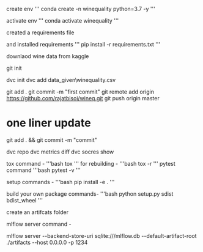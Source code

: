 create env
'''
conda create -n winequality python=3.7 -y
'''


activate env
'''
conda activate winequality
'''


created a requirements file

and installed requirements
'''
pip install -r requirements.txt
'''


downlaod wine data from kaggle



git init

dvc init
dvc add data_given\winequality.csv

git add .
git commit -m "first commit"
git remote add origin https://github.com/rajatbisoi/wineq.git
git push origin master

# one liner update
  git add . && git commit -m "commit"


dvc repo
dvc metrics diff
dvc socres show

tox command -
'''bash
tox
'''
for rebuilding -
'''bash
tox -r 
'''
pytest command
'''bash
pytest -v
'''

setup commands -
'''bash
pip install -e . 
'''

build your own package commands- 
'''bash
python setup.py sdist bdist_wheel
'''


create an artifcats folder

mlflow server command -

mlflow server --backend-store-uri sqlite:///mlflow.db --default-artifact-root ./artifacts --host 0.0.0.0 -p 1234

